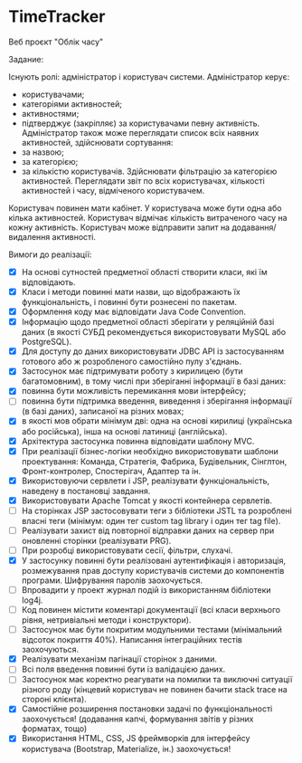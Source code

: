 # TimeTracker

Веб проєкт "Облік часу"

Задание:

Існують ролі: адміністратор і користувач системи.
Адміністратор керує:
- користувачами;
- категоріями активностей;
- активностями;
- підтверджує (закріпляє) за користувачами певну активність.
Адміністратор також може переглядати список всіх наявних активностей, здійснювати сортування:
- за назвою;
- за категорією;
- за кількістю користувачів.
Здійснювати фільтрацію за категорією активностей. 
Переглядати звіт по всіх користувачах, кількості активностей і часу, відміченого користувачем.

Користувач повинен мати кабінет. У користувача може бути одна або кілька активностей. 
Користувач відмічає кількість витраченого часу на кожну активність. 
Користувач може відправити запит на додавання/видалення активності.

Вимоги до реалізації:
- [X] На основі сутностей предметної області створити класи, які їм відповідають.
- [X] Класи і методи повинні мати назви, що відображають їх функціональність, і повинні бути рознесені по пакетам.
- [X] Оформлення коду має відповідати Java Code Convention.
- [X] Інформацію щодо предметної області зберігати у реляційній базі даних (в якості СУБД рекомендується використовувати MySQL або PostgreSQL).
- [X] Для доступу до даних використовувати JDBC API із застосуванням готового або ж розробленого самостійно пулу з'єднань.
- [X] Застосунок має підтримувати роботу з кирилицею (бути багатомовним), в тому числі при зберіганні інформації в базі даних:
- [X] повинна бути можливість перемикання мови інтерфейсу;
- [ ] повинна бути підтримка введення, виведення і зберігання інформації (в базі даних), записаної на різних мовах;
- [X] в якості мов обрати мінімум дві: одна на основі кирилиці (українська або російська), інша на основі латиниці (англійська).
- [X] Архітектура застосунка повинна відповідати шаблону MVC.
- [X] При реалізації бізнес-логіки необхідно використовувати шаблони проектування: Команда, Стратегія, Фабрика, Будівельник, Сінглтон, Фронт-контролер, Спостерігач, Адаптер та ін.
- [X] Використовуючи сервлети і JSP, реалізувати функціональність, наведену в постановці завдання.
- [X] Використовувати Apache Tomcat у якості контейнера сервлетів.
- [ ] На сторінках JSP застосовувати теги з бібліотеки JSTL та розроблені власні теги (мінімум: один тег custom tag library і один тег tag file).
- [ ] Реалізувати захист від повторної відправки даних на сервер при оновленні сторінки (реалізувати PRG).
- [ ] При розробці використовувати сесії, фільтри, слухачі.
- [X] У застосунку повинні бути реалізовані аутентифікація і авторизація, розмежування прав доступу користувачів системи до компонентів програми. Шифрування паролів заохочується.
- [ ] Впровадити у проект журнал подій із використанням бібліотеки log4j.
- [ ] Код повинен містити коментарі документації (всі класи верхнього рівня, нетривіальні методи і конструктори).
- [ ] Застосунок має бути покритим модульними тестами (мінімальний відсоток покриття 40%). Написання інтеграційних тестів заохочуються.
- [X] Реалізувати механізм пагінації сторінок з даними.
- [ ] Всі поля введення повинні бути із валідацією даних.
- [ ] Застосунок має коректно реагувати на помилки та виключні ситуації різного роду (кінцевий користувач не повинен бачити stack trace на стороні клієнта).
- [X] Самостійне розширення постановки задачі по функціональності заохочується! (додавання капчі, формування звітів у різних форматах, тощо)
- [X] Використання HTML, CSS, JS фреймворків для інтерфейсу користувача (Bootstrap, Materialize, ін.) заохочується!

